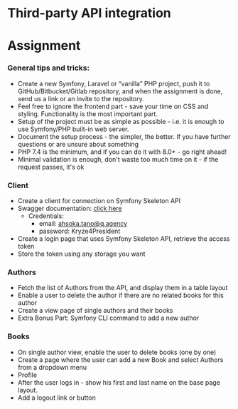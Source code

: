 # Third-party API integration


# Assignment

### General tips and tricks:

- Create a new Symfony, Laravel or “vanilla” PHP project, push it to
GitHub/Bitbucket/Gitlab repository, and when the assignment is done, send us a link
or an invite to the repository.
- Feel free to ignore the frontend part - save your time on CSS and styling. Functionality is
the most important part.
- Setup of the project must be as simple as possible - i.e. it is enough to use
Symfony/PHP built-in web server.
- Document the setup process - the simpler, the better. If you have further questions or
are unsure about something
- PHP 7.4 is the minimum, and if you can do it with 8.0+ - go right ahead!
- Minimal validation is enough, don't waste too much time on it - if the request passes,
it's ok


### Client

- Create a client for connection on Symfony Skeleton API
- Swagger documentation: [click here](https://symfony-skeleton.q-tests.com/docs)
    - Credentials:
        + email: ahsoka.tano@q.agency
        + password: Kryze4President
- Create a login page that uses Symfony Skeleton API, retrieve the access token
- Store the token using any storage you want


### Authors

- Fetch the list of Authors from the API, and display them in a table layout
- Enable a user to delete the author if there are no related books for this author
- Create a view page of single authors and their books
- Extra Bonus Part: Symfony CLI command to add a new author


### Books

- On single author view, enable the user to delete books (one by one)
- Create a page where the user can add a new Book and select Authors from a
dropdown menu
- Profile
- After the user logs in - show his first and last name on the base page layout.
- Add a logout link or button
